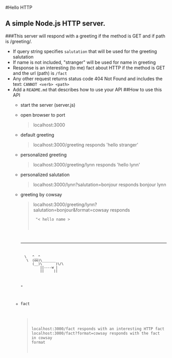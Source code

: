 #Hello HTTP
## A simple Node.js HTTP server. 
###This server will respond with a greeting if the method is GET and if path is /greeting/<name>.
  * If query string specifies `salutation` that will be used for the greeting salutation
  * If name is not included, "stranger" will be used for name in greeting
* Response is an interesting (to me) fact about HTTP if the method is GET and the url (path) is `/fact`
* Any other request returns status code 404 Not Found and includes the text: `CANNOT <verb> <path>`
* Add a `README.md` that describes how to use your API 
##How to use this API
  * start the server (server.js)
  * open browser to port 
    >localhost:3000
  * default greeting
    >localhost:3000/greeting 
    responds 'hello stranger'
  * personalized greeting
    >localhost:3000/greeting/lynn
    responds 'hello lynn'
  * personalized salutation
    >localhost:3000/lynn?salutation=bonjour
    responds bonjour lynn  
  * greeting by cowsay
    >localhost:3000/greeting/lynn?salutation=bonjour&format=cowsay
    responds <pre><code>
    "< hello name >
     ------------
          \   ^__^
           \  (oo)\_______
              (__)\       )\/\
                  ||----w |
                  ||     ||
      "
                 
  * fact
    >localhost:3000/fact
    responds with an interesting HTTP fact
    >localhost:3000/fact?format=cowsay
    responds with the fact in cowsay format
    